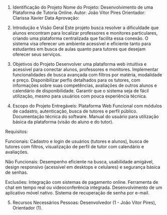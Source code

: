 1. Identificação do Projeto
Nome do Projeto: Desenvolvimento de uma Plataforma de Tutoria Online.
Autor: João Vitor Pires
Orientador: Clarissa Xavier
Data Aprovação:

2. Introdução e Visão Geral
Este projeto busca resolver a dificuldade que alunos encontram para localizar professores e monitores particulares, criando uma plataforma centralizada que facilita essa conexão. O sistema visa oferecer um ambiente acessível e eficiente tanto para estudantes em busca de aulas quanto para tutores que desejam oferecer seus serviços.

3. Objetivos do Projeto
Desenvolver uma plataforma web intuitiva e acessível para conectar alunos, professores e monitores.
Implementar funcionalidades de busca avançada com filtros por matéria, modalidade e preço.
Disponibilizar perfis detalhados para os tutores, com informações sobre suas competências, avaliações de outros alunos e calendário de disponibilidade.
Garantir que o sistema seja de fácil utilização, mesmo para usuários com pouca experiência técnica.

4. Escopo do Projeto
Entregáveis:
Plataforma Web Funcional com módulos de cadastro, autenticação, busca de tutores e perfil público.
Documentação técnica do software.
Manual do usuário para utilização básica da plataforma (visão do aluno e do tutor).

Requisitos:

Funcionais: Cadastro e login de usuários (tutores e alunos), busca de tutores com filtros, visualização de perfil de tutor com calendário e avaliações.

Não Funcionais: Desempenho eficiente na busca, usabilidade amigável, design responsivo (acessível em desktops e celulares) e segurança básica de senhas.

Exclusões:
Integração com sistemas de pagamento online.
Ferramenta de chat em tempo real ou videoconferência integrada.
Desenvolvimento de um aplicativo móvel nativo.
Sistema de recuperação de senha por e-mail.

5. Recursos Necessários
Pessoas: Desenvolvedor (1 - João Vitor Pires), Orientador (1).
